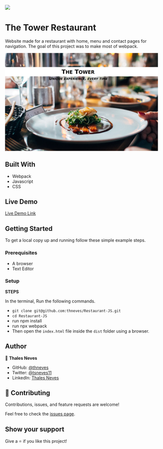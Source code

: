 ![](https://img.shields.io/badge/Microverse-blueviolet)

# The Tower Restaurant

Website made for a restaurant with home, menu and contact pages for navigation. The goal of this project was to make most of webpack.


![screenshot](/screenshot.png)

## Built With

- Webpack
- Javascript
- CSS

## Live Demo

[Live Demo Link](https://thneves.github.io/Restaurant-JS/)

## Getting Started

To get a local copy up and running follow these simple example steps.

### Prerequisites

- A browser
- Text Editor

### Setup

**STEPS**

In the terminal, Run the following commands.

- `git clone git@github.com:thneves/Restaurant-JS.git`
- `cd Restaurant-JS`
- run npm install
- run npx webpack
- Then open the `index.html` file inside the `dist` folder using a browser.

## Author

👤 **Thales Neves**

- GitHub: [@thneves](https://github.com/thneves)
- Twitter: [@tsneves11](https://twitter.com/tsneves11)
- LinkedIn: [Thales Neves](https://www.linkedin.com/in/thales-neves10/)


## 🤝 Contributing

Contributions, issues, and feature requests are welcome!

Feel free to check the [issues page]((https://github.com/thneves/Restaurant-JS/issues)).

## Show your support

Give a ⭐️ if you like this project!
